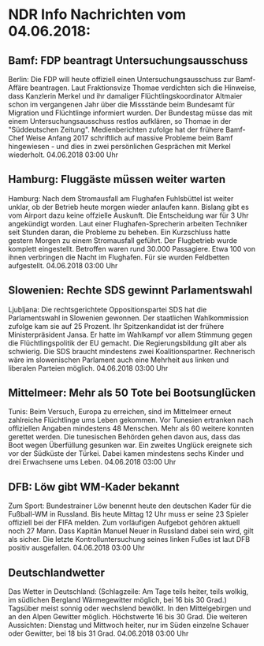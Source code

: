 # NDR Info Nachrichten vom 04.06.2018:


## Bamf: FDP beantragt Untersuchungsausschuss
Berlin: Die FDP will heute offiziell einen Untersuchungsausschuss zur Bamf-Affäre beantragen. Laut Fraktionsvize Thomae verdichten sich die Hinweise, dass Kanzlerin Merkel und ihr damaliger Flüchtlingskoordinator Altmaier schon im vergangenen Jahr über die Missstände beim Bundesamt für Migration und Flüchtlinge informiert wurden. Der Bundestag müsse das mit einem Untersuchungsausschuss restlos aufklären, so Thomae in der "Süddeutschen Zeitung". Medienberichten zufolge hat der frühere Bamf-Chef Weise Anfang 2017 schriftlich auf massive Probleme beim Bamf hingewiesen - und dies in zwei persönlichen Gesprächen mit Merkel wiederholt. 04.06.2018 03:00 Uhr 

## Hamburg: Fluggäste müssen weiter warten
Hamburg: Nach dem Stromausfall am Flughafen Fuhlsbüttel ist weiter unklar, ob der Betrieb heute morgen wieder anlaufen kann. Bislang gibt es vom Airport dazu keine offzielle Auskunft. Die Entscheidung war für 3 Uhr angekündigt worden. Laut einer Flughafen-Sprecherin arbeiten Techniker seit Stunden daran, die Probleme zu beheben. Ein Kurzschluss hatte gestern Morgen zu einem Stromausfall geführt. Der Flugbetrieb wurde komplett eingestellt. Betroffen waren rund 30.000 Passagiere. Etwa 100 von ihnen verbringen die Nacht im Flughafen. Für sie wurden Feldbetten aufgestellt. 04.06.2018 03:00 Uhr 

## Slowenien: Rechte SDS gewinnt Parlamentswahl
Ljubljana: Die rechtsgerichtete Oppositionspartei SDS hat die Parlamentswahl in Slowenien gewonnen. Der staatlichen Wahlkommission zufolge kam sie auf 25 Prozent. Ihr Spitzenkandidat ist der frühere Ministerpräsident Jansa. Er hatte im Wahlkampf vor allem Stimmung gegen die Flüchtlingspolitik der EU gemacht. Die Regierungsbildung gilt aber als schwierig. Die SDS braucht mindestens zwei Koalitionspartner. Rechnerisch wäre im slowenischen Parlament auch eine Mehrheit aus linken und liberalen Parteien möglich. 04.06.2018 03:00 Uhr 

## Mittelmeer: Mehr als 50 Tote bei Bootsunglücken
Tunis: Beim Versuch, Europa zu erreichen, sind im Mittelmeer erneut zahlreiche Flüchtlinge ums Leben gekommen. Vor Tunesien ertranken nach offiziellen Angaben mindestens 48 Menschen. Mehr als 60 weitere konnten gerettet werden. Die tunesischen Behörden gehen davon aus, dass das Boot wegen Überfüllung gesunken war. Ein zweites Unglück ereignete sich vor der Südküste der Türkei. Dabei kamen mindestens sechs Kinder und drei Erwachsene ums Leben. 04.06.2018 03:00 Uhr 

## DFB: Löw gibt WM-Kader bekannt
Zum Sport: Bundestrainer Löw benennt heute den deutschen Kader für die Fußball-WM in Russland. Bis heute Mittag 12 Uhr muss er seine 23 Spieler offiziell bei der FIFA melden. Zum vorläufigen Aufgebot gehören aktuell noch 27 Mann. Dass Kapitän Manuel Neuer in Russland dabei sein wird, gilt als sicher. Die letzte Kontrolluntersuchung seines linken Fußes ist laut DFB positiv ausgefallen. 04.06.2018 03:00 Uhr 

## Deutschlandwetter
Das Wetter in Deutschland:
(Schlagzeile: Am Tage teils heiter, teils wolkig, im südlichen Bergland Wärmegewitter möglich, bei 16 bis 30 Grad.) Tagsüber meist sonnig oder wechslend bewölkt. In den Mittelgebirgen und an den Alpen Gewitter möglich. Höchstwerte 16 bis 30 Grad. Die weiteren Aussichten:
Dienstag und Mittwoch heiter, nur im Süden einzelne Schauer oder Gewitter, bei 18 bis 31 Grad. 04.06.2018 03:00 Uhr 
